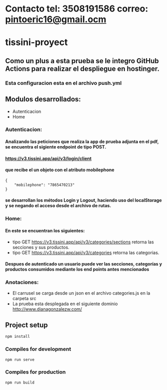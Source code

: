 # Contacto tel: 3508191586 correo: pintoeric16@gmail.ocm
# tissini-proyect 


## Como un plus a esta prueba se le integro GitHub Actions para realizar el despliegue en hostinger.
### Esta configuracion esta en el archivo push.yml

## Modulos desarrollados:
- Autenticacion
- Home

### Autenticacion: 
#### Analizando las peticiones que realiza la app de prueba adjunta en el pdf, se encuentra el sigiente endpoint de tipo POST.

#### https://v3.tissini.app/api/v3/login/client

#### que recibe el un objeto con el atributo mobilephone 

```
{
    "mobilephone": "7865470213"
}
```
#### se desarrollan los métodos Login y Logout, haciendo uso del localStorage y se negando el acceso desde el archivo de rutas.

### Home: 
#### En este se encuentran los siguientes: 

- tipo GET https://v3.tissini.app/api/v3/categories/sections retorna las secciones y sus productos.
- tipo GET https://v3.tissini.app/api/v3/categories retorna las categorias.

#### Despues de autenticado un usuario puede ver las secciones, categorías y productos consumidos mediante los end points antes mencionados

### Anotaciones: 
- El carrusel se carga desde un json en el archivo categories.js en la carpeta src
- La prueba esta desplegada en el siguiente dominio http://www.dianagonzalezw.com/


## Project setup
```
npm install
```

### Compiles for development
```
npm run serve
```

### Compiles for production
```
npm run build
